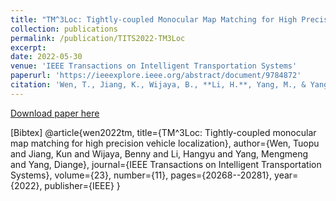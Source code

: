 ```yaml
---
title: "TM^3Loc: Tightly-coupled Monocular Map Matching for High Precision Vehicle Localization"
collection: publications
permalink: /publication/TITS2022-TM3Loc
excerpt:
date: 2022-05-30
venue: 'IEEE Transactions on Intelligent Transportation Systems'
paperurl: 'https://ieeexplore.ieee.org/abstract/document/9784872'
citation: 'Wen, T., Jiang, K., Wijaya, B., **Li, H.**, Yang, M., & Yang, D. (2022). TM^3Loc: Tightly-coupled monocular map matching for high precision vehicle localization. *IEEE Transactions on Intelligent Transportation Systems*, 23(11), 20268-20281.'
---
```

<!-- This paper is about the number 1. The number 2 is left for future work. -->

[Download paper here](http://hangyu-li.github.io/files/TITS2022-TM3Loc.pdf)

\[Bibtex\]
@article{wen2022tm,
  title={TM^3Loc: Tightly-coupled monocular map matching for high precision vehicle localization},
  author={Wen, Tuopu and Jiang, Kun and Wijaya, Benny and Li, Hangyu and Yang, Mengmeng and Yang, Diange},
  journal={IEEE Transactions on Intelligent Transportation Systems},
  volume={23},
  number={11},
  pages={20268--20281},
  year={2022},
  publisher={IEEE}
}

<!-- Recommended citation: Your Name, You. (2009). "Paper Title Number 1." <i>Journal 1</i>. 1(1). -->